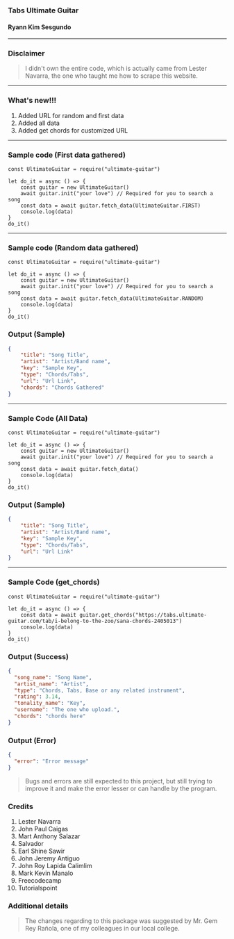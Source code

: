 ### Tabs Ultimate Guitar
#### Ryann Kim Sesgundo

---

### Disclaimer
> I didn't own the entire code, which is actually came from Lester Navarra, the one who taught me how to scrape this website.

---

### What's new!!!
1. Added URL for random and first data
2. Added all data
3. Added get chords for customized URL

---

### Sample code (First data gathered)
``` nodejs
const UltimateGuitar = require("ultimate-guitar")

let do_it = async () => {
	const guitar = new UltimateGuitar()
	await guitar.init("your love") // Required for you to search a song
	const data = await guitar.fetch_data(UltimateGuitar.FIRST)
	console.log(data)
}
do_it()
```

---

### Sample code (Random data gathered)
``` nodejs
const UltimateGuitar = require("ultimate-guitar")

let do_it = async () => {
	const guitar = new UltimateGuitar()
	await guitar.init("your love") // Required for you to search a song
	const data = await guitar.fetch_data(UltimateGuitar.RANDOM)
	console.log(data)
}
do_it()
```

### Output (Sample)
``` JSON
{
	"title": "Song Title",
	"artist": "Artist/Band name",
	"key": "Sample Key",
	"type": "Chords/Tabs",
	"url": "Url Link",
	"chords": "Chords Gathered"
}
```

---

### Sample Code (All Data)
``` nodejs
const UltimateGuitar = require("ultimate-guitar")

let do_it = async () => {
	const guitar = new UltimateGuitar()
	await guitar.init("your love") // Required for you to search a song
	const data = await guitar.fetch_data()
	console.log(data)
}
do_it()
```


### Output (Sample)
``` JSON
{
	"title": "Song Title",
	"artist": "Artist/Band name",
	"key": "Sample Key",
	"type": "Chords/Tabs",
	"url": "Url Link"
}
```

---

### Sample Code (get_chords)
``` nodejs
const UltimateGuitar = require("ultimate-guitar")

let do_it = async () => {
	const data = await guitar.get_chords("https://tabs.ultimate-guitar.com/tab/i-belong-to-the-zoo/sana-chords-2405013")
	console.log(data)
}
do_it()
```


### Output (Success)
``` JSON
{
  "song_name": "Song Name",
  "artist_name": "Artist",
  "type": "Chords, Tabs, Base or any related instrument",
  "rating": 3.14,
  "tonality_name": "Key",
  "username": "The one who upload.",
  "chords": "chords here"
}
```

### Output (Error)
``` JSON
{
  "error": "Error message"
}
```

> Bugs and errors are still expected to this project, but still trying to improve it and make the error lesser or can handle by the program.

### Credits
1. Lester Navarra
2. John Paul Caigas
3. Mart Anthony Salazar
4. Salvador
5. Earl Shine Sawir
6. John Jeremy Antiguo
7. John Roy Lapida Calimlim
8. Mark Kevin Manalo
9. Freecodecamp
10. Tutorialspoint

### Additional details
> The changes regarding to this package was suggested by Mr. Gem Rey Rañola, one of my colleagues in our local college.
